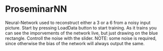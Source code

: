 # ProseminarNN
Neural-Network used to reconstruct either a 3 or a 6 from a noisy input picture. 
Start by pressing LoadData button to start training. As it trains you can see the imporvements of the network live, but just drawing on the
blue rectangle.
Controll the noise with the slider. NOTE: some noise is required, since otherwise the bias of the network will always output the same.

